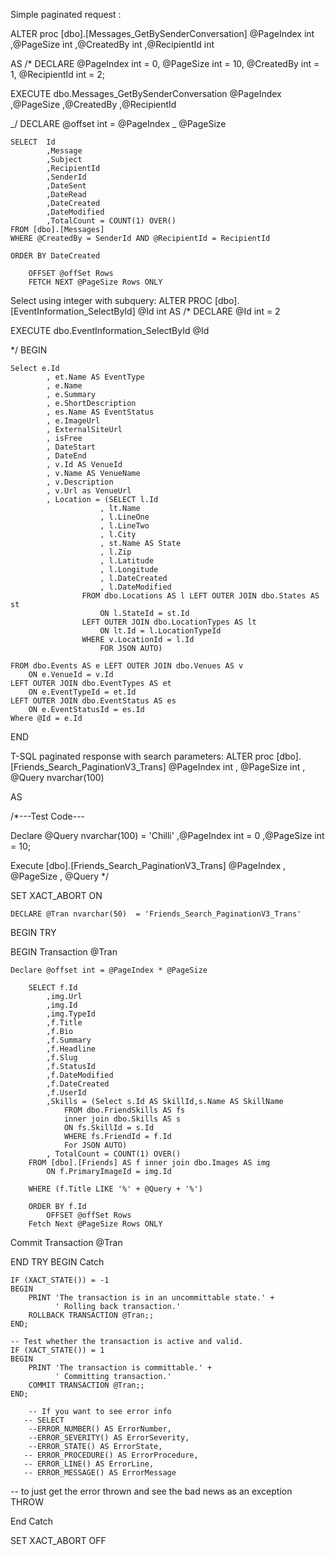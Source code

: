 Simple paginated request :

ALTER proc [dbo].[Messages_GetBySenderConversation]
@PageIndex int
,@PageSize int
,@CreatedBy int
,@RecipientId int

AS
/\*
DECLARE @PageIndex int = 0,
@PageSize int = 10,
@CreatedBy int = 1,
@RecipientId int = 2;

EXECUTE dbo.Messages_GetBySenderConversation
@PageIndex
,@PageSize
,@CreatedBy
,@RecipientId

_/
DECLARE @offset int = @PageIndex _ @PageSize

    SELECT  Id
    		,Message
    		,Subject
    		,RecipientId
    		,SenderId
    		,DateSent
    		,DateRead
    		,DateCreated
    		,DateModified
    		,TotalCount = COUNT(1) OVER()
    FROM [dbo].[Messages]
    WHERE @CreatedBy = SenderId AND @RecipientId = RecipientId

    ORDER BY DateCreated

    	OFFSET @offSet Rows
    	FETCH NEXT @PageSize Rows ONLY

Select using integer with subquery:
ALTER PROC [dbo].[EventInformation_SelectById]
@Id int
AS
/\*
DECLARE @Id int = 2

EXECUTE dbo.EventInformation_SelectById @Id

\*/
BEGIN

    Select e.Id
    		, et.Name AS EventType
    		, e.Name
    		, e.Summary
    		, e.ShortDescription
    		, es.Name AS EventStatus
    		, e.ImageUrl
    		, ExternalSiteUrl
    		, isFree
    		, DateStart
    		, DateEnd
    		, v.Id AS VenueId
    		, v.Name AS VenueName
    		, v.Description
    		, v.Url as VenueUrl
    		, Location = (SELECT l.Id
    					, lt.Name
    					, l.LineOne
    					, l.LineTwo
    					, l.City
    					, st.Name AS State
    					, l.Zip
    					, l.Latitude
    					, l.Longitude
    					, l.DateCreated
    					, l.DateModified
    				FROM dbo.Locations AS l LEFT OUTER JOIN dbo.States AS st
    					ON l.StateId = st.Id
    				LEFT OUTER JOIN dbo.LocationTypes AS lt
    					ON lt.Id = l.LocationTypeId
    				WHERE v.LocationId = l.Id
    					FOR JSON AUTO)

    FROM dbo.Events AS e LEFT OUTER JOIN dbo.Venues AS v
    	ON e.VenueId = v.Id
    LEFT OUTER JOIN dbo.EventTypes AS et
    	ON e.EventTypeId = et.Id
    LEFT OUTER JOIN dbo.EventStatus AS es
    	ON e.EventStatusId = es.Id
    Where @Id = e.Id

END

T-SQL paginated response with search parameters:
ALTER proc [dbo].[Friends_Search_PaginationV3_Trans]
@PageIndex int
, @PageSize int
, @Query nvarchar(100)

AS

/\*---Test Code---

Declare @Query nvarchar(100) = 'Chilli'
,@PageIndex int = 0
,@PageSize int = 10;

Execute [dbo].[Friends_Search_PaginationV3_Trans] @PageIndex
, @PageSize
, @Query
\*/

SET XACT_ABORT ON

    DECLARE @Tran nvarchar(50)  = 'Friends_Search_PaginationV3_Trans'

BEGIN TRY

BEGIN Transaction @Tran

    Declare @offset int = @PageIndex * @PageSize

    	SELECT f.Id
    		,img.Url
    		,img.Id
    		,img.TypeId
    		,f.Title
    		,f.Bio
    		,f.Summary
    		,f.Headline
    		,f.Slug
    		,f.StatusId
    		,f.DateModified
    		,f.DateCreated
    		,f.UserId
    		,Skills = (Select s.Id AS SkillId,s.Name AS SkillName
    			FROM dbo.FriendSkills AS fs
    			inner join dbo.Skills AS s
    			ON fs.SkillId = s.Id
    			WHERE fs.FriendId = f.Id
    			For JSON AUTO)
    		, TotalCount = COUNT(1) OVER()
    	FROM [dbo].[Friends] AS f inner join dbo.Images AS img
    		ON f.PrimaryImageId = img.Id

    	WHERE (f.Title LIKE '%' + @Query + '%')

    	ORDER BY f.Id
    		OFFSET @offSet Rows
    	Fetch Next @PageSize Rows ONLY

Commit Transaction @Tran

END TRY
BEGIN Catch

    IF (XACT_STATE()) = -1
    BEGIN
        PRINT 'The transaction is in an uncommittable state.' +
              ' Rolling back transaction.'
        ROLLBACK TRANSACTION @Tran;;
    END;

    -- Test whether the transaction is active and valid.
    IF (XACT_STATE()) = 1
    BEGIN
        PRINT 'The transaction is committable.' +
              ' Committing transaction.'
        COMMIT TRANSACTION @Tran;;
    END;

        -- If you want to see error info
       -- SELECT
        --ERROR_NUMBER() AS ErrorNumber,
        --ERROR_SEVERITY() AS ErrorSeverity,
        --ERROR_STATE() AS ErrorState,
       -- ERROR_PROCEDURE() AS ErrorProcedure,
       -- ERROR_LINE() AS ErrorLine,
       -- ERROR_MESSAGE() AS ErrorMessage

-- to just get the error thrown and see the bad news as an exception
THROW

End Catch

SET XACT_ABORT OFF
